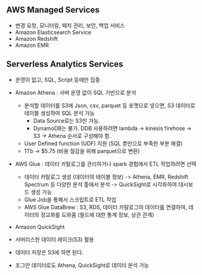 ## AWS Managed Services
- 변경 요청, 모니터링, 패치 관리, 보안, 백업 서비스
- Amazon Elasticsearch Service
- Amazon Redshift
- Amazon EMR

## Serverless Analytics Services
- 운영이 없고, SQL, Script 등에만 집중
- Amazon Athena : 서버 운영 없이 SQL 기반으로 분석
    - 분석할 데이터를 S3에 Json, csv, parquet 등 포맷으로 넣으면, S3 데이터로 테이블 생성하여 SQL 분석 가능
        - Data Source로는 S3만 가능. 
        - DynamoDB는 불가. DDB 사용하려면 lambda -> kinesis firehose -> S3 -> Athena 순서로 구성해야 함.
    - User Defined function (UDF) 지원 (SQL 뿐만으로 부족한 부분 해결)
    - 1Tb -> $5.75 (비용 절감을 위해 parquet으로 변환)
- AWS Glue : 데이터 카탈로그를 관리하거나 spark 경험에서 ETL 작업하려면 선택
    - 데이터 카탈로그 생성 (데이터의 테이블 정보) -> Athena, EMR, Redshift Spectrum 등 다양한 분석 툴에서 분석 -> QuickSight로 시각화하여 대시보드 생성 가능
    - Glue Job을 통해서 스크립트로 ETL 작업
    - AWS Glue DataBrew : S3, RDS, 데이터 카탈로그의 데이터를 연결하여, 데이터의 정교화를 도와줌 (필드에 대한 통계 정보, 상관 관계)
- Amazon QuickSight
- 서버리스한 데이터 레이크(S3) 활용

- 데이터 저장은 S3에 하면 된다.

- 조그만 데이터로도 Athena, QuickSight로 데이터 분석 가능

